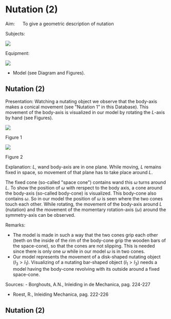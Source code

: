 # Nutation (2) 

Aim: $\quad$ To give a geometric description of nutation

Subjects:

![](https://cdn.mathpix.com/cropped/2024_06_24_7489dab8bc36998e2509g-1.jpg?height=848&width=1198&top_left_y=346&top_left_x=515)

Equipment:

![](https://cdn.mathpix.com/cropped/2024_06_24_7489dab8bc36998e2509g-1.jpg?height=783&width=895&top_left_y=1240&top_left_x=802)

- Model (see Diagram and Figures).


## Nutation (2)

Presentation: Watching a nutating object we observe that the body-axis makes a conical movement (see "Nutation 1" in this Database). This movement of the body-axis is visualized in our model by rotating the $L$-axis by hand (see Figures).

![](https://cdn.mathpix.com/cropped/2024_06_24_7489dab8bc36998e2509g-2.jpg?height=1003&width=504&top_left_y=485&top_left_x=537)

Figure 1

![](https://cdn.mathpix.com/cropped/2024_06_24_7489dab8bc36998e2509g-2.jpg?height=997&width=523&top_left_y=491&top_left_x=1083)

Figure 2

Explanation: $L$, wand body-axis are in one plane. While moving, $L$ remains fixed in space, so movement of that plane has to take place around $L$.

The fixed cone (so-called "space cone") contains wand this $\omega$ turns around $L$. To show the position of $\omega$ with rerspect to the body axis, a cone around the body-axis (so-called body-cone) is visualized. This body-cone also contains $\omega$. So in our model the position of $\omega$ is seen where the two cones touch each other. While rotating, the movement of the body-axis around $L$ (nutation) and the movement of the momentary rotation-axis $(\omega)$ around the symmetry-axis can be observed.

Remarks:

- The model is made in such a way that the two cones grip each other (teeth on the inside of the rim of the body-cone grip the wooden bars of the space-cone), so that the cones are not slipping. This is needed since there is only one $\omega$ while in our model $\omega$ is in two cones.
- Our model represents the movement of a disk-shaped nutating object $\left(I_{3}>I_{1}\right)$. Visualizing of a nutating bar-shaped object $\left(I_{1}>I_{3}\right)$ needs a model having the body-cone revolving with its outside around a fixed space-cone.

Sources: - Borghouts, A.N., Inleiding in de Mechanica, pag. 224-227

- Roest, R., Inleiding Mechanica, pag. 222-226


## Nutation (2)

